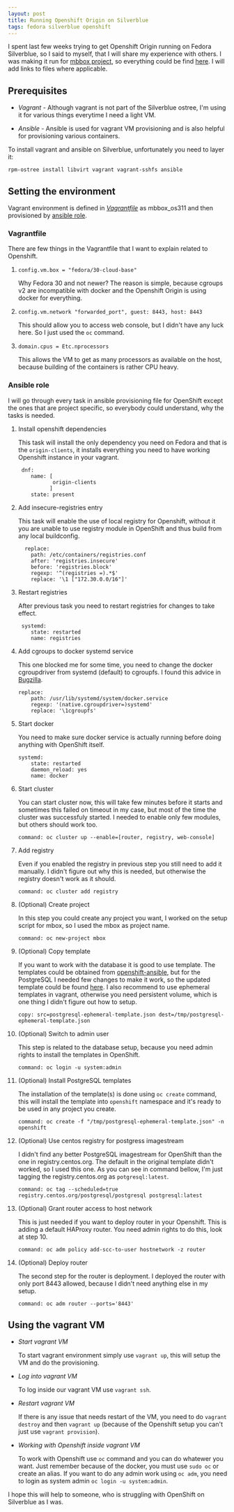 ```yaml
---
layout: post
title: Running Openshift Origin on Silverblue
tags: fedora silverblue openshift
---
```


I spent last few weeks trying to get Openshift Origin running on Fedora Silverblue, so I said to myself, that I will share my experience with others. I was making it run for [mbbox project](https://github.com/fedora-infra/mbbox), so everything could be find [here](https://github.com/fedora-infra/mbbox/tree/master/ansible/roles/openshift-311). I will add links to files where applicable.

## Prerequisites

* *Vagrant* - Although vagrant is not part of the Silverblue ostree, I'm using it for various things everytime I need a light VM.

* *Ansible* - Ansible is used for vagrant VM provisioning and is also helpful for provisioning various containers.

To install vagrant and ansible on Silverblue, unfortunately you need to layer it:

`rpm-ostree install libvirt vagrant vagrant-sshfs ansible`

## Setting the environment
Vagrant environment is defined in [*Vagrantfile*](https://github.com/fedora-infra/mbbox/blob/master/Vagrantfile) as mbbox_os311 and then provisioned by [ansible role](https://github.com/fedora-infra/mbbox/tree/master/ansible/roles/openshift-311).

### Vagrantfile
There are few things in the Vagrantfile that I want to explain related to Openshift.

1. `config.vm.box = "fedora/30-cloud-base"`

   Why Fedora 30 and not newer? The reason is simple, because cgroups v2 are incompatible with docker and the Openshift Origin is using docker for everything.

2. `config.vm.network "forwarded_port", guest: 8443, host: 8443`

   This should allow you to access web console, but I didn't have any luck here. So I just used the `oc` command.

3. `domain.cpus = Etc.nprocessors`

   This allows the VM to get as many processors as available on the host, because building of the containers is rather CPU heavy.

### Ansible role
I will go through every task in ansible provisioning file for OpenShift except the ones that are project specific, so everybody could understand, why the tasks is needed.

1. Install openshift dependencies

   This task will install the only dependency you need on Fedora and that is the `origin-clients`, it installs everything you need to have working Openshift instance in your vagrant.  
   
   ```
    dnf:
       name: [
              origin-clients
             ]
       state: present
   ```

2. Add insecure-registries entry

   This task will enable the use of local registry for Openshift, without it you are unable to use registry module in OpenShift and thus build from any local buildconfig.  

   ```
     replace:
       path: /etc/containers/registries.conf
       after: 'registries.insecure'
       before: 'registries.block'
       regexp: '^(registries =).*$'
       replace: '\1 ["172.30.0.0/16"]'
   ```

3. Restart registries

   After previous task you need to restart registries for changes to take effect.  
   
   ```
    systemd:
       state: restarted
       name: registries
   ```

4. Add cgroups to docker systemd service

   This one blocked me for some time, you need to change the docker cgroupdriver from systemd (default) to cgroupfs. I found this advice in [Bugzilla](https://bugzilla.redhat.com/show_bug.cgi?id=1558425).  
   
   ```
   replace:
       path: /usr/lib/systemd/system/docker.service
       regexp: '(native.cgroupdriver=)systemd'
       replace: '\1cgroupfs'
   ```

5. Start docker

   You need to make sure docker service is actually running before doing anything with OpenShift itself.  
   
   ```
   systemd:
       state: restarted
       daemon_reload: yes
       name: docker
   ```

6. Start cluster

   You can start cluster now, this will take few minutes before it starts and sometimes this failed on timeout in my case, but most of the time the cluster was successfuly started. I needed to enable only few modules, but others should work too.  
   
   ```
   command: oc cluster up --enable=[router, registry, web-console]
   ```

7. Add registry

   Even if you enabled the registry in previous step you still need to add it manually. I didn't figure out why this is needed, but otherwise the registry doesn't work as it should.  
   
   ```
   command: oc cluster add registry
   ```

8. (Optional) Create project

   In this step you could create any project you want, I worked on the setup script for mbox, so I used the mbox as project name.  
   
   ```
   command: oc new-project mbox
   ```

9. (Optional) Copy template

   If you want to work with the database it is good to use template. The templates could be obtained from [openshift-ansible](https://github.com/openshift/openshift-ansible/tree/release-3.11/roles/openshift_examples/files/examples/x86_64/db-templates), but for the PostgreSQL I needed few changes to make it work, so the updated template could be found [here](https://github.com/fedora-infra/mbbox/blob/master/ansible/roles/openshift-311/files/postgresql-ephemeral-template.json). I also recommend to use ephemeral templates in vagrant, otherwise you need persistent volume, which is one thing I didn't figure out how to setup.  
   
   ```
   copy: src=postgresql-ephemeral-template.json dest=/tmp/postgresql-ephemeral-template.json
   ```

10. (Optional) Switch to admin user

    This step is related to the database setup, because you need admin rights to install the templates in OpenShift.  

    ```
    command: oc login -u system:admin
    ```

11. (Optional) Install PostgreSQL templates

    The installation of the template(s) is done using `oc create` command, this will install the template into `openshift` namespace and it's ready to be used in any project you create.  
    
    ```
    command: oc create -f "/tmp/postgresql-ephemeral-template.json" -n openshift
    ```

12. (Optional) Use centos registry for postgress imagestream

    I didn't find any better PostgreSQL imagestream for OpenShift than the one in registry.centos.org. The default in the original template didn't worked, so I used this one. As you can see in command bellow, I'm just tagging the registry.centos.org as `potgresql:latest`.  
    
    ```
    command: oc tag --scheduled=true registry.centos.org/postgresql/postgresql postgresql:latest
    ```

13. (Optional) Grant router access to host network

    This is just needed if you want to deploy router in your Openshift. This is adding a default HAProxy router. You need admin rights to do this, look at step 10.  
    
    ```
    command: oc adm policy add-scc-to-user hostnetwork -z router
    ```

14. (Optional) Deploy router

    The second step for the router is deployment. I deployed the router with only port 8443 allowed, because I didn't need anything else in my setup.  
    
    ```
    command: oc adm router --ports='8443'
    ```

## Using the vagrant VM

* *Start vagrant VM*

  To start vagrant environment simply use `vagrant up`, this will setup the VM and do the provisioning.

* *Log into vagrant VM*

  To log inside our vagrant VM use `vagrant ssh`.

* *Restart vagrant VM*

  If there is any issue that needs restart of the VM, you need to do `vagrant destroy` and then `vagrant up` (because of the Openshift setup you can't just use `vagrant provision`).

* *Working with Openshift inside vagrant VM*

  To work with Openshift use `oc` command and you can do whatewer you want. Just remember because of the docker, you must use `sudo oc` or create an alias. If you want to do any admin work using `oc adm`, you need to login as system admin `oc login -u system:admin`.

I hope this will help to someone, who is struggling with OpenShift on Silverblue as I was.
